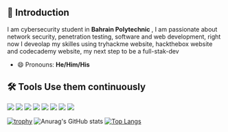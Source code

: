 ## 👋 Introduction
I am cybersecurity student in <strong> Bahrain Polytechnic </strong>, I am passionate about network security, penetration testing, software and web development, right now I deveolap my skilles using tryhackme website, hackthebox website and codecademy website, my next step to be a full-stak-dev
- 😄 Pronouns: <strong>He/Him/His</strong>

## 🛠️ Tools Use them continuously
<img src="https://img.shields.io/static/v1?label=&message=Adobe%20Photoshop&color=31A8FF&logo=adobe-photoshop&logoColor=white" /> <img src="https://img.shields.io/static/v1?label=&message=Git&color=F05032&logo=git&logoColor=white" /> <img src="https://img.shields.io/static/v1?label=&message=GitHub&color=181717&logo=github&logoColor=white" />  <img src="https://img.shields.io/static/v1?label=&message=Java&color=007396&logo=java&logoColor=white" /> <img src="https://img.shields.io/static/v1?label=&message=Javascript&color=F7DF1E&logo=javascript&logoColor=black" /> <img src="https://img.shields.io/static/v1?label=&message=Octave&color=0081CB&logo=material-ui&logoColor=white" /> <img src="https://img.shields.io/static/v1?label=&message=Linux&color=525252&logo=max&logoColor=white" />  <img src="https://img.shields.io/static/v1?label=&message=Visual%20Studio%20Code&color=007ACC&logo=visual-studio-code&logoColor=white" />


[![trophy](https://github-profile-trophy.vercel.app/?username=WAQQASSX&theme=juicyfresh)](https://github.com/ryo-ma/github-profile-trophy)
![Anurag's GitHub stats](https://github-readme-stats.vercel.app/api?username=WAQQASSX&show_icons=true&theme=dark)
[![Top Langs](https://github-readme-stats.vercel.app/api/top-langs/?username=WAQQASSX&layout=pie&show_icons=true&them=dark)](https://github.com/anuraghazra/github-readme-stats)<!---
WAQQASSX/WAQQASSX is a ✨ special ✨ repository because its `README.md` (this file) appears on your GitHub profile.
You can click the Preview link to take a look at your changes.
--->
